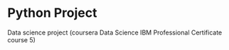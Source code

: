 # Python Project
Data science project (coursera Data Science IBM Professional Certificate course 5)
